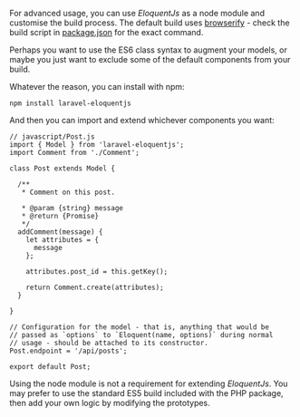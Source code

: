 
For advanced usage, you can use *EloquentJs* as a node module and customise the build
process. The default build uses [browserify](http://browserify.org/) - check the build script in
[package.json](https://github.com/parsnick/eloquentjs-client/blob/master/package.json)
for the exact command.

Perhaps you want to use the ES6 class syntax to augment your models, or maybe
you just want to exclude some of the default components from your build.

Whatever the reason, you can install with npm:

```language-bash
npm install laravel-eloquentjs
```

And then you can import and extend whichever components you want:

```language-js
// javascript/Post.js
import { Model } from 'laravel-eloquentjs';
import Comment from './Comment';

class Post extends Model {

  /**
   * Comment on this post.

   * @param {string} message
   * @return {Promise}
   */
  addComment(message) {
    let attributes = {
      message
    };

    attributes.post_id = this.getKey();

    return Comment.create(attributes);
  }

}

// Configuration for the model - that is, anything that would be
// passed as `options` to `Eloquent(name, options)` during normal
// usage - should be attached to its constructor.
Post.endpoint = '/api/posts';

export default Post;
```

<div class="ui basic secondary segment">
  Using the node module is not a requirement for extending <em>EloquentJs</em>.
  You may prefer to use the standard ES5 build included with the PHP
  package, then add your own logic by modifying the prototypes.
</div>
